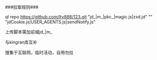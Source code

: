 ###拉取规则###

ql repo https://github.com/lty888/123.git "jd_|m_|pkc_|magic.js|zxd.jd" "" "jdCookie.js|USER_AGENTS.js|sendNotify.js"

上传脚本需加前缀jd_|m_

与kingran库互补

搜集于互联网，临时活动，自用勿拉
